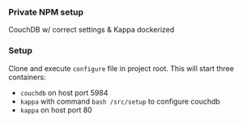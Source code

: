 ### Private NPM setup
CouchDB w/ correct settings & Kappa dockerized

### Setup
Clone and execute `configure` file in project root.
This will start three containers:
- `couchdb` on host port 5984
- `kappa` with command `bash /src/setup` to configure couchdb
- `kappa` on host port 80

